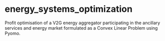 # energy_systems_optimization
Profit optimisation of a V2G energy aggregator participating in the ancillary services and energy market formulated as a Convex Linear Problem using Pyomo.  
